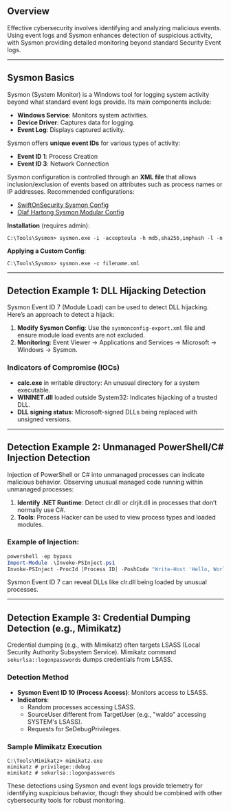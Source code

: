 ## Overview
Effective cybersecurity involves identifying and analyzing malicious events. Using event logs and Sysmon enhances detection of suspicious activity, with Sysmon providing detailed monitoring beyond standard Security Event logs.

---

## Sysmon Basics
Sysmon (System Monitor) is a Windows tool for logging system activity beyond what standard event logs provide. Its main components include:

- **Windows Service**: Monitors system activities.
- **Device Driver**: Captures data for logging.
- **Event Log**: Displays captured activity.

Sysmon offers **unique event IDs** for various types of activity:
- **Event ID 1**: Process Creation
- **Event ID 3**: Network Connection

Sysmon configuration is controlled through an **XML file** that allows inclusion/exclusion of events based on attributes such as process names or IP addresses. Recommended configurations:
- [SwiftOnSecurity Sysmon Config](https://github.com/SwiftOnSecurity/sysmon-config)
- [Olaf Hartong Sysmon Modular Config](https://github.com/olafhartong/sysmon-modular)

**Installation** (requires admin):
```shell
C:\Tools\Sysmon> sysmon.exe -i -accepteula -h md5,sha256,imphash -l -n
```
**Applying a Custom Config**:
```shell
C:\Tools\Sysmon> sysmon.exe -c filename.xml
```

---

## Detection Example 1: DLL Hijacking Detection
Sysmon Event ID 7 (Module Load) can be used to detect DLL hijacking. Here’s an approach to detect a hijack:

1. **Modify Sysmon Config**: Use the `sysmonconfig-export.xml` file and ensure module load events are not excluded.
2. **Monitoring**: Event Viewer -> Applications and Services -> Microsoft -> Windows -> Sysmon.

### Indicators of Compromise (IOCs)
- **calc.exe** in writable directory: An unusual directory for a system executable.
- **WININET.dll** loaded outside System32: Indicates hijacking of a trusted DLL.
- **DLL signing status**: Microsoft-signed DLLs being replaced with unsigned versions.

---

## Detection Example 2: Unmanaged PowerShell/C# Injection Detection
Injection of PowerShell or C# into unmanaged processes can indicate malicious behavior. Observing unusual managed code running within unmanaged processes:

1. **Identify .NET Runtime**: Detect clr.dll or clrjit.dll in processes that don’t normally use C#.
2. **Tools**: Process Hacker can be used to view process types and loaded modules.

### Example of Injection:
```powershell
powershell -ep bypass
Import-Module .\Invoke-PSInject.ps1
Invoke-PSInject -ProcId [Process ID] -PoshCode "Write-Host 'Hello, World!'"
```

Sysmon Event ID 7 can reveal DLLs like clr.dll being loaded by unusual processes.

---

## Detection Example 3: Credential Dumping Detection (e.g., Mimikatz)
Credential dumping (e.g., with Mimikatz) often targets LSASS (Local Security Authority Subsystem Service). Mimikatz command `sekurlsa::logonpasswords` dumps credentials from LSASS.

### Detection Method
- **Sysmon Event ID 10 (Process Access)**: Monitors access to LSASS.
- **Indicators**:
  - Random processes accessing LSASS.
  - SourceUser different from TargetUser (e.g., "waldo" accessing SYSTEM's LSASS).
  - Requests for SeDebugPrivileges.

### Sample Mimikatz Execution
```shell
C:\Tools\Mimikatz> mimikatz.exe
mimikatz # privilege::debug
mimikatz # sekurlsa::logonpasswords
```

These detections using Sysmon and event logs provide telemetry for identifying suspicious behavior, though they should be combined with other cybersecurity tools for robust monitoring.

